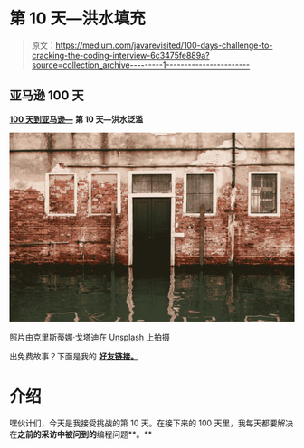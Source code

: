 # 第 10 天—洪水填充

> 原文：<https://medium.com/javarevisited/100-days-challenge-to-cracking-the-coding-interview-6c3475fe889a?source=collection_archive---------1----------------------->

## **亚马逊 100 天**

[**100 天到亚马逊—**](https://leetcode.com/problems/flood-fill/) **第 10 天—洪水泛滥**

![](img/82f82d7c5a000cf5d6fb96cd095f5ea8.png)

照片由[克里斯蒂娜·戈塔迪](https://unsplash.com/@cristina_gottardi?utm_source=unsplash&utm_medium=referral&utm_content=creditCopyText)在 [Unsplash](https://unsplash.com/s/photos/flood?utm_source=unsplash&utm_medium=referral&utm_content=creditCopyText) 上拍摄

出免费故事？下面是我的 [**好友链接。**](/@akshay_ravindran/100-days-challenge-to-cracking-the-coding-interview-6c3475fe889a?source=friends_link&sk=be4b8cd421dfbdd22b79270144df9fb8)

# 介绍

嘿伙计们，今天是我接受挑战的第 10 天。在接下来的 100 天里，我每天都要解决在**之前的采访中被问到的**编程问题**。**